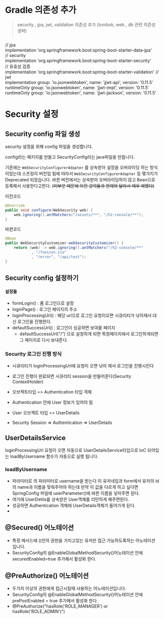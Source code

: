 # Gradle 의존성 추가
	
> security , jpa, jwt, validation 의존성 추가 (lombok, web , db 관련 의존성 생략)
>``` java
// jpa  
implementation 'org.springframework.boot:spring-boot-starter-data-jpa'  
// security  
implementation 'org.springframework.boot:spring-boot-starter-security'  
// 유효성 검증  
implementation 'org.springframework.boot:spring-boot-starter-validation'
// jwt  
implementation group: 'io.jsonwebtoken', name: 'jjwt-api', version: '0.11.5'  
runtimeOnly group: 'io.jsonwebtoken', name: 'jjwt-impl', version: '0.11.5'  
runtimeOnly group: 'io.jsonwebtoken', name: 'jjwt-jackson', version: '0.11.5'




# Security 설정
## Security config 파일 생성
security 설정을 위해 config 파일을 생성합니다.

config라는 패키지를 만들고 SecurityConfig라는 java파일을 만듭니다.

기존에는 `WebSecurityConfigurerAdapter` 를  상속받아 설정을 오버라이딩 하는 방식이었는데 스프링이 버전업 됨에 따라서  `WebSecurityConfigurerAdapter` 등 몇가지가 Deprecated 되었습니다.
바뀐 버전에서는 상속받아 오버라이딩하지 않고 Bean으로 등록해서 사용한다고한다.
 ~~(이부분 때문에 이전 강의들과 현재와 달라서 매우 헤맸다)~~

이전코드
``` java
@Override
public void configure(WebSecurity web) {
	web.ignoring().antMatchers("/assets/**", "/h2-console/**");
}	
```

바뀐코드
```java
@Bean  
public WebSecurityCustomizer webSecurityCustomizer() {  
    return (web) -> web.ignoring().antMatchers("/h2-console/**"  
            , "/favicon.ico"  
            , "/error", "/api/test");  
}
```


## Security config 설정하기

#### 설정들
- formLogin() : 폼 로그인으로 설정
- loginPage() : 로그인 페이지의 주소
- loginProcessingUrl() : 해당 url으로 로그인 요청이오면 시큐리티가 낚아채서 대신 로그인을 진행한다.
- defaultSuccessUrl() : 로그인이 성공하면 보여줄 페이지 
	- defaultSuccessUrl("/") 으로 설정하게 되면 특정페이지에서 로그인하게되면 그 페이지로 다시 보내준다.


### Security 로그인 진행 방식
- 시큐리티가 loginProcessingUrl에 요청이 오면 낚아 채서 로그인을 진행시킨다
- 로그인 진행이 완료되면 시큐리티 session을 만들어준다(Security ContextHolder)
- 오브젝트타입 =>  Authentication 타입 객체
- Authentication 안에 User 정보가 있어야 됨
- User 오브젝트 타입 => UserDetails

- Security Session => Authentication => UserDetails




## UserDetailsService 
loginProcessingUrl 요청이 오면 자동으로 UserDetailsService타입으로 IoC 되어있는 loadByUsername 함수가 자동으로 실행 됩니다.

###  loadByUsername 
- 파라미터로 의 파라미터로 username을 받는다 이 유저네임과 form에서 유저의 id의 name과 이름을 맞춰주어야 하는데 만약 이 값을 다르게 하고 싶다면 SpringConfig 파일에 userParameter()에 바뀐 이름을 넣어주면 된다.
- 여기에 UserDetils를 상속받은 User객체를 리턴하게 해주면된다.
- 성공하면 Authentication 객체에 UserDetails객체가 들어가게 된다.
-

## @Secured() 어노테이션
- 특정 메서드에 ()안의 권한을 가지고있는 유저만 접근 가능하도록하는 어노테이션 입니다.
- SecurityConfig의 @EnableGlobalMethodSecurity()어노테이션 안에 securedEnabled=true 추가해서 활성화 한다.


## @PreAuthorize() 어노테이션
- 두가지 이상의 권한에게 접근시킬때 사용하는 어노테이션입니다.
- SecurityConfig의 @EnableGlobalMethodSecurity()어노테이션 안에 prePostEnabled = true 추가해서 활성화 한다.
- @PreAuthorize("hasRole('ROLE_MANAGER') or hasRole('ROLE_ADMIN')")
